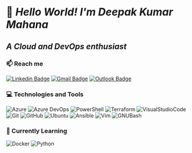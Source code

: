 # 👋 ___Hello World! I'm Deepak Kumar Mahana___
## ___A Cloud and DevOps enthusiast___


### 📫 Reach me
[![Linkedin Badge](https://img.shields.io/badge/-LinkedIn-0A66C2?style=flat&logo=Linkedin&logoColor=white)](https://www.linkedin.com/in/dkmahana/)
[![Gmail Badge](https://img.shields.io/badge/-GMaiL-EA4335?style=flat&logo=Gmail&logoColor=white)](mailto:dkmahana92@gmail.com)
[![Outlook Badge](https://img.shields.io/badge/-Outlook-0078D4?style=flat&logo=MicrosoftOutlook&logoColor=white)](mailto:dkmahana@outlook.com)


### 💻 Technologies and Tools
![Azure](https://img.shields.io/static/v1?label&message=Azure&color=0078D4&logo=MicrosoftAzure)
![Azure DevOps](https://img.shields.io/static/v1?label&message=Azure%20DevOps&color=0078D7&logo=AzureDevOps)
![PowerShell](https://img.shields.io/static/v1?label&message=PowerShell&color=5391FE&logo=PowerShell&logoColor=black)
![Terraform](https://img.shields.io/static/v1?label&message=Terraform&color=7B42BC&logo=Terraform)
![VisualStudioCode](https://img.shields.io/static/v1?label&message=VSCode&color=007ACC&logo=VisualStudioCode)
![Git](https://img.shields.io/static/v1?label&message=Git&color=F05032&logo=Git&logoColor=white)
![GitHub](https://img.shields.io/static/v1?label&message=GitHub&color=181717&logo=GitHub)
![Ubuntu](https://img.shields.io/static/v1?label&message=Ubuntu&color=E95420&logo=Ubuntu&logoColor=white)
![Ansible](https://img.shields.io/static/v1?label&message=Ansible&color=EE0000&logo=Ansible)
![Vim](https://img.shields.io/static/v1?label&message=Vim&color=019733&logo=Vim)
![GNUBash](https://img.shields.io/static/v1?label&message=Bash&color=4EAA25&logo=GNUBash&logoColor=white)


### 📜 Currently Learning 
![Docker](https://img.shields.io/static/v1?label&message=Docker&color=2496ED&logo=Docker&logoColor=white)
![Python](https://img.shields.io/static/v1?label&message=Python&color=3776AB&logo=Python&logoColor=white)
